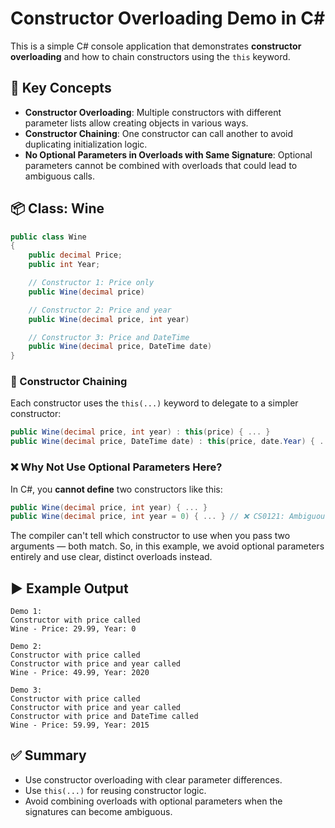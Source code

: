 # Constructor Overloading Demo in C#

This is a simple C# console application that demonstrates **constructor overloading** and how to chain constructors using the `this` keyword.

## 📌 Key Concepts

- **Constructor Overloading**: Multiple constructors with different parameter lists allow creating objects in various ways.
- **Constructor Chaining**: One constructor can call another to avoid duplicating initialization logic.
- **No Optional Parameters in Overloads with Same Signature**: Optional parameters cannot be combined with overloads that could lead to ambiguous calls.

## 📦 Class: Wine

```csharp
public class Wine
{
    public decimal Price;
    public int Year;

    // Constructor 1: Price only
    public Wine(decimal price)

    // Constructor 2: Price and year
    public Wine(decimal price, int year)

    // Constructor 3: Price and DateTime
    public Wine(decimal price, DateTime date)
}
```

### 🔄 Constructor Chaining

Each constructor uses the `this(...)` keyword to delegate to a simpler constructor:

```csharp
public Wine(decimal price, int year) : this(price) { ... }
public Wine(decimal price, DateTime date) : this(price, date.Year) { ... }
```

### ❌ Why Not Use Optional Parameters Here?

In C#, you **cannot define** two constructors like this:

```csharp
public Wine(decimal price, int year) { ... }
public Wine(decimal price, int year = 0) { ... } // ❌ CS0121: Ambiguous call
```

The compiler can't tell which constructor to use when you pass two arguments — both match. So, in this example, we avoid optional parameters entirely and use clear, distinct overloads instead.

## ▶️ Example Output

```
Demo 1:
Constructor with price called
Wine - Price: 29.99, Year: 0

Demo 2:
Constructor with price called
Constructor with price and year called
Wine - Price: 49.99, Year: 2020

Demo 3:
Constructor with price called
Constructor with price and year called
Constructor with price and DateTime called
Wine - Price: 59.99, Year: 2015
```

## ✅ Summary

- Use constructor overloading with clear parameter differences.
- Use `this(...)` for reusing constructor logic.
- Avoid combining overloads with optional parameters when the signatures can become ambiguous.
